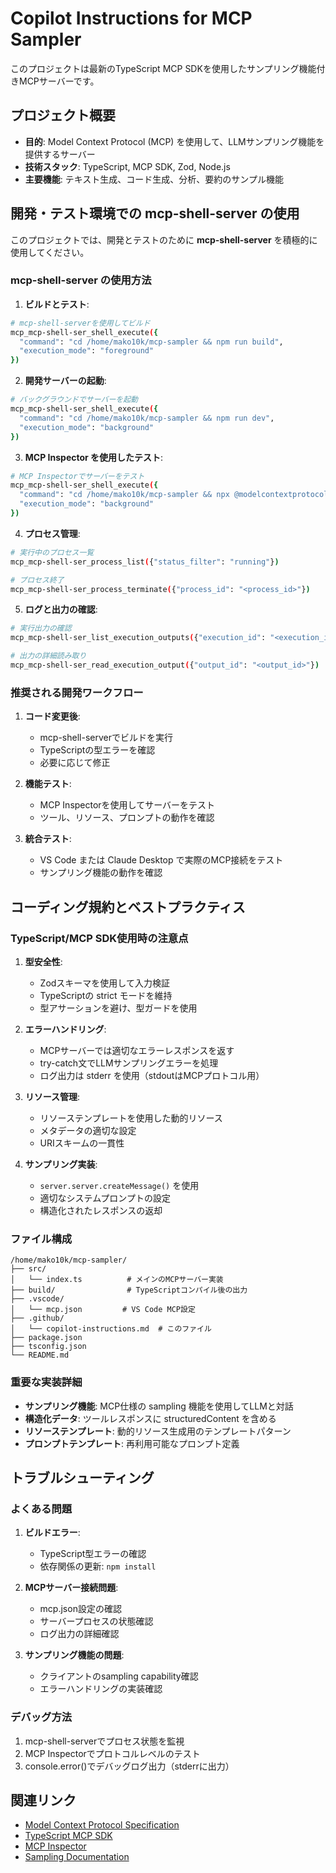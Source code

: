 # Copilot Instructions for MCP Sampler

このプロジェクトは最新のTypeScript MCP SDKを使用したサンプリング機能付きMCPサーバーです。

## プロジェクト概要

- **目的**: Model Context Protocol (MCP) を使用して、LLMサンプリング機能を提供するサーバー
- **技術スタック**: TypeScript, MCP SDK, Zod, Node.js
- **主要機能**: テキスト生成、コード生成、分析、要約のサンプル機能

## 開発・テスト環境での mcp-shell-server の使用

このプロジェクトでは、開発とテストのために **mcp-shell-server** を積極的に使用してください。

### mcp-shell-server の使用方法

1. **ビルドとテスト**:
```bash
# mcp-shell-serverを使用してビルド
mcp_mcp-shell-ser_shell_execute({
  "command": "cd /home/mako10k/mcp-sampler && npm run build",
  "execution_mode": "foreground"
})
```

2. **開発サーバーの起動**:
```bash
# バックグラウンドでサーバーを起動
mcp_mcp-shell-ser_shell_execute({
  "command": "cd /home/mako10k/mcp-sampler && npm run dev",
  "execution_mode": "background"
})
```

3. **MCP Inspector を使用したテスト**:
```bash
# MCP Inspectorでサーバーをテスト
mcp_mcp-shell-ser_shell_execute({
  "command": "cd /home/mako10k/mcp-sampler && npx @modelcontextprotocol/inspector node build/index.js",
  "execution_mode": "background"
})
```

4. **プロセス管理**:
```bash
# 実行中のプロセス一覧
mcp_mcp-shell-ser_process_list({"status_filter": "running"})

# プロセス終了
mcp_mcp-shell-ser_process_terminate({"process_id": "<process_id>"})
```

5. **ログと出力の確認**:
```bash
# 実行出力の確認
mcp_mcp-shell-ser_list_execution_outputs({"execution_id": "<execution_id>"})

# 出力の詳細読み取り
mcp_mcp-shell-ser_read_execution_output({"output_id": "<output_id>"})
```

### 推奨される開発ワークフロー

1. **コード変更後**:
   - mcp-shell-serverでビルドを実行
   - TypeScriptの型エラーを確認
   - 必要に応じて修正

2. **機能テスト**:
   - MCP Inspectorを使用してサーバーをテスト
   - ツール、リソース、プロンプトの動作を確認

3. **統合テスト**:
   - VS Code または Claude Desktop で実際のMCP接続をテスト
   - サンプリング機能の動作を確認

## コーディング規約とベストプラクティス

### TypeScript/MCP SDK使用時の注意点

1. **型安全性**:
   - Zodスキーマを使用して入力検証
   - TypeScriptの strict モードを維持
   - 型アサーションを避け、型ガードを使用

2. **エラーハンドリング**:
   - MCPサーバーでは適切なエラーレスポンスを返す
   - try-catch文でLLMサンプリングエラーを処理
   - ログ出力は stderr を使用（stdoutはMCPプロトコル用）

3. **リソース管理**:
   - リソーステンプレートを使用した動的リソース
   - メタデータの適切な設定
   - URIスキームの一貫性

4. **サンプリング実装**:
   - `server.server.createMessage()` を使用
   - 適切なシステムプロンプトの設定
   - 構造化されたレスポンスの返却

### ファイル構成

```
/home/mako10k/mcp-sampler/
├── src/
│   └── index.ts          # メインのMCPサーバー実装
├── build/                # TypeScriptコンパイル後の出力
├── .vscode/
│   └── mcp.json         # VS Code MCP設定
├── .github/
│   └── copilot-instructions.md  # このファイル
├── package.json
├── tsconfig.json
└── README.md
```

### 重要な実装詳細

- **サンプリング機能**: MCP仕様の sampling 機能を使用してLLMと対話
- **構造化データ**: ツールレスポンスに structuredContent を含める
- **リソーステンプレート**: 動的リソース生成用のテンプレートパターン
- **プロンプトテンプレート**: 再利用可能なプロンプト定義

## トラブルシューティング

### よくある問題

1. **ビルドエラー**:
   - TypeScript型エラーの確認
   - 依存関係の更新: `npm install`

2. **MCPサーバー接続問題**:
   - mcp.json設定の確認
   - サーバープロセスの状態確認
   - ログ出力の詳細確認

3. **サンプリング機能の問題**:
   - クライアントのsampling capability確認
   - エラーハンドリングの実装確認

### デバッグ方法

1. mcp-shell-serverでプロセス状態を監視
2. MCP Inspectorでプロトコルレベルのテスト
3. console.error()でデバッグログ出力（stderrに出力）

## 関連リンク

- [Model Context Protocol Specification](https://spec.modelcontextprotocol.io/)
- [TypeScript MCP SDK](https://github.com/modelcontextprotocol/typescript-sdk)
- [MCP Inspector](https://github.com/modelcontextprotocol/inspector)
- [Sampling Documentation](https://modelcontextprotocol.io/docs/concepts/sampling)
